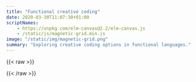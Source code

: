 ```yaml
---
title: "Functional creative coding"
date: 2020-03-30T11:07:30+01:00
scriptNames:
    - https://unpkg.com/elm-canvas@2.2/elm-canvas.js
    - /static/js/magnetic-grid.min.js
image: "/static/img/magnetic-grid.png"
summary: "Exploring creative coding options in functional languages."
---
```


{{< raw >}}
<div id="canvas"></div>
<script>Elm.Main.init({node: document.getElementById('canvas')})</script>
{{< /raw >}}

